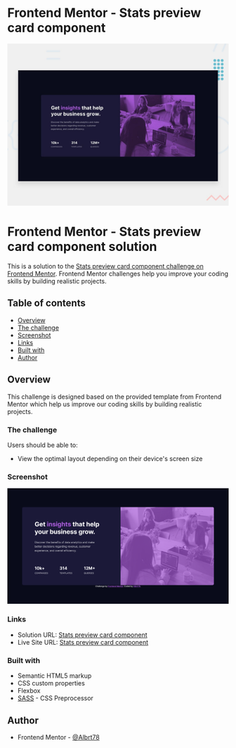 # Frontend Mentor - Stats preview card component

![Design preview for the Stats preview card component coding challenge](./design/desktop-preview.jpg)

# Frontend Mentor - Stats preview card component solution

This is a solution to the [Stats preview card component challenge on Frontend Mentor](https://www.frontendmentor.io/challenges/stats-preview-card-component-8JqbgoU62). Frontend Mentor challenges help you improve your coding skills by building realistic projects.

## Table of contents

-   [Overview](#overview)
-   [The challenge](#the-challenge)
-   [Screenshot](#screenshot)
-   [Links](#links)
-   [Built with](#built-with)
-   [Author](#author)

## Overview

This challenge is designed based on the provided template from Frontend Mentor which help us improve our coding skills by building realistic projects.

### The challenge

Users should be able to:

-   View the optimal layout depending on their device's screen size

### Screenshot

![Stats preview card component](./stats-preview-card-component-screenshot.png)

### Links

-   Solution URL: [Stats preview card component](https://github.com/Albrt78/statspreviewcardcomponent.github.io/tree/main)
-   Live Site URL: [Stats preview card component](https://albrt78.github.io/statspreviewcardcomponent.github.io/)

### Built with

-   Semantic HTML5 markup
-   CSS custom properties
-   Flexbox
-   [SASS](https://sass-lang.com/guide/) - CSS Preprocessor

## Author

-   Frontend Mentor - [@Albrt78](https://www.frontendmentor.io/profile/Albrt78)
